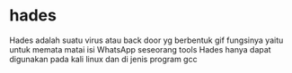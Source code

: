 # hades
Hades adalah suatu virus atau back door yg berbentuk gif fungsinya yaitu untuk memata matai isi WhatsApp seseorang
tools Hades hanya dapat digunakan pada kali linux dan di jenis program gcc
